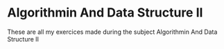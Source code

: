 # Algorithmin And Data Structure II
These are all my exercices made during the subject Algorithmin And Data Structure II
